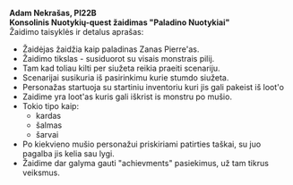 **Adam Nekrašas, PI22B<br/>
Konsolinis Nuotykių-quest žaidimas "Paladino Nuotykiai"<br/>**
Žaidimo taisyklės ir detalus aprašas:
  - Žaidėjas žaidžia kaip paladinas Zanas Pierre'as.
  - Žaidimo tikslas - susiduorot su visais monstrais pilij.
  - Tam kad toliau kilti per siužeta reikia praeiti scenariju.
  - Scenarijai susikuria iš pasirinkimu kurie stumdo siužeta.
  - Personažas startuoja su startiniu inventoriu kuri jis gali pakeist iš loot'o
  - Zaidime yra loot'as kuris gali iškrist is monstru po mušio.
  - Tokio tipo kaip:
    - kardas
    - šalmas
    - šarvai
  - Po kiekvieno mušio personažui priskiriami patirties taškai, su juo pagalba jis kelia sau lygi.
  - Žaidime dar galyma gauti "achievments" pasiekimus, už tam tikrus veiksmus.
